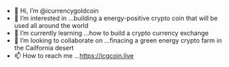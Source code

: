 - 👋 Hi, I’m @icurrencygoldcoin
- 👀 I’m interested in ...building a energy-positive crypto coin that will be used all around the world
- 🌱 I’m currently learning ...how to build a crypto currency exchange
- 💞️ I’m looking to collaborate on ...finacing a green energy crypto farm in the Cailfornia desert
- 📫 How to reach me ...https://icgcoin.live 

<!---
icgcoin/icgcoin is a ✨ special ✨ repository because its `README.md` (this file) appears on your GitHub profile.
You can click the Preview link to take a look at your changes.
--->
